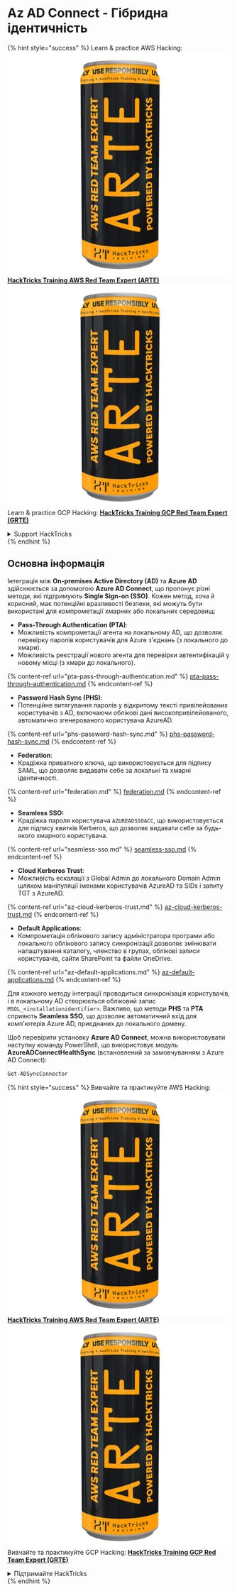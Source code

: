 # Az AD Connect - Гібридна ідентичність

{% hint style="success" %}
Learn & practice AWS Hacking:<img src="../../../../.gitbook/assets/image (1) (1) (1).png" alt="" data-size="line">[**HackTricks Training AWS Red Team Expert (ARTE)**](https://training.hacktricks.xyz/courses/arte)<img src="../../../../.gitbook/assets/image (1) (1) (1).png" alt="" data-size="line">\
Learn & practice GCP Hacking: <img src="../../../../.gitbook/assets/image (2).png" alt="" data-size="line">[**HackTricks Training GCP Red Team Expert (GRTE)**<img src="../../../../.gitbook/assets/image (2).png" alt="" data-size="line">](https://training.hacktricks.xyz/courses/grte)

<details>

<summary>Support HackTricks</summary>

* Check the [**subscription plans**](https://github.com/sponsors/carlospolop)!
* **Join the** 💬 [**Discord group**](https://discord.gg/hRep4RUj7f) or the [**telegram group**](https://t.me/peass) or **follow** us on **Twitter** 🐦 [**@hacktricks\_live**](https://twitter.com/hacktricks_live)**.**
* **Share hacking tricks by submitting PRs to the** [**HackTricks**](https://github.com/carlospolop/hacktricks) and [**HackTricks Cloud**](https://github.com/carlospolop/hacktricks-cloud) github repos.

</details>
{% endhint %}

## Основна інформація

Інтеграція між **On-premises Active Directory (AD)** та **Azure AD** здійснюється за допомогою **Azure AD Connect**, що пропонує різні методи, які підтримують **Single Sign-on (SSO)**. Кожен метод, хоча й корисний, має потенційні вразливості безпеки, які можуть бути використані для компрометації хмарних або локальних середовищ:

* **Pass-Through Authentication (PTA)**:
* Можливість компрометації агента на локальному AD, що дозволяє перевірку паролів користувачів для Azure з'єднань (з локального до хмари).
* Можливість реєстрації нового агента для перевірки автентифікацій у новому місці (з хмари до локального).

{% content-ref url="pta-pass-through-authentication.md" %}
[pta-pass-through-authentication.md](pta-pass-through-authentication.md)
{% endcontent-ref %}

* **Password Hash Sync (PHS)**:
* Потенційне витягування паролів у відкритому тексті привілейованих користувачів з AD, включаючи облікові дані високопривілейованого, автоматично згенерованого користувача AzureAD.

{% content-ref url="phs-password-hash-sync.md" %}
[phs-password-hash-sync.md](phs-password-hash-sync.md)
{% endcontent-ref %}

* **Federation**:
* Крадіжка приватного ключа, що використовується для підпису SAML, що дозволяє видавати себе за локальні та хмарні ідентичності.

{% content-ref url="federation.md" %}
[federation.md](federation.md)
{% endcontent-ref %}

* **Seamless SSO:**
* Крадіжка пароля користувача `AZUREADSSOACC`, що використовується для підпису квитків Kerberos, що дозволяє видавати себе за будь-якого хмарного користувача.

{% content-ref url="seamless-sso.md" %}
[seamless-sso.md](seamless-sso.md)
{% endcontent-ref %}

* **Cloud Kerberos Trust**:
* Можливість ескалації з Global Admin до локального Domain Admin шляхом маніпуляції іменами користувачів AzureAD та SIDs і запиту TGT з AzureAD.

{% content-ref url="az-cloud-kerberos-trust.md" %}
[az-cloud-kerberos-trust.md](az-cloud-kerberos-trust.md)
{% endcontent-ref %}

* **Default Applications**:
* Компрометація облікового запису адміністратора програми або локального облікового запису синхронізації дозволяє змінювати налаштування каталогу, членство в групах, облікові записи користувачів, сайти SharePoint та файли OneDrive.

{% content-ref url="az-default-applications.md" %}
[az-default-applications.md](az-default-applications.md)
{% endcontent-ref %}

Для кожного методу інтеграції проводиться синхронізація користувачів, і в локальному AD створюється обліковий запис `MSOL_<installationidentifier>`. Важливо, що методи **PHS** та **PTA** сприяють **Seamless SSO**, що дозволяє автоматичний вхід для комп'ютерів Azure AD, приєднаних до локального домену.

Щоб перевірити установку **Azure AD Connect**, можна використовувати наступну команду PowerShell, що використовує модуль **AzureADConnectHealthSync** (встановлений за замовчуванням з Azure AD Connect):
```powershell
Get-ADSyncConnector
```
{% hint style="success" %}
Вивчайте та практикуйте AWS Hacking:<img src="../../../../.gitbook/assets/image (1) (1) (1).png" alt="" data-size="line">[**HackTricks Training AWS Red Team Expert (ARTE)**](https://training.hacktricks.xyz/courses/arte)<img src="../../../../.gitbook/assets/image (1) (1) (1).png" alt="" data-size="line">\
Вивчайте та практикуйте GCP Hacking: <img src="../../../../.gitbook/assets/image (2).png" alt="" data-size="line">[**HackTricks Training GCP Red Team Expert (GRTE)**<img src="../../../../.gitbook/assets/image (2).png" alt="" data-size="line">](https://training.hacktricks.xyz/courses/grte)

<details>

<summary>Підтримайте HackTricks</summary>

* Перевірте [**плани підписки**](https://github.com/sponsors/carlospolop)!
* **Приєднуйтесь до** 💬 [**групи Discord**](https://discord.gg/hRep4RUj7f) або [**групи Telegram**](https://t.me/peass) або **слідкуйте** за нами в **Twitter** 🐦 [**@hacktricks\_live**](https://twitter.com/hacktricks_live)**.**
* **Діліться хакерськими трюками, надсилаючи PR до** [**HackTricks**](https://github.com/carlospolop/hacktricks) та [**HackTricks Cloud**](https://github.com/carlospolop/hacktricks-cloud) репозиторіїв на github.

</details>
{% endhint %}
